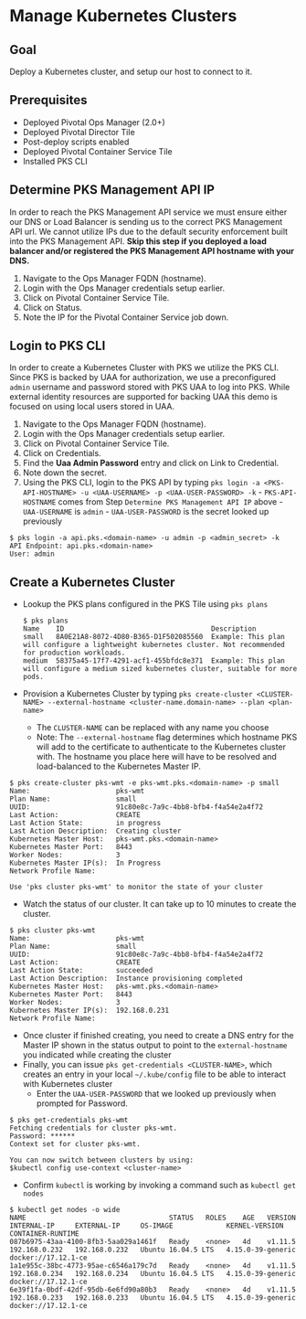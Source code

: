 # Manage Kubernetes Clusters

## Goal

Deploy a Kubernetes cluster, and setup our host to connect to it.

## Prerequisites

  - Deployed Pivotal Ops Manager (2.0+)
  - Deployed Pivotal Director Tile
  - Post-deploy scripts enabled
  - Deployed Pivotal Container Service Tile
  - Installed PKS CLI
  
## Determine PKS Management API IP

In order to reach the PKS Management API service we must ensure either our DNS or Load Balancer is sending us to the correct PKS Management API url. 
We cannot utilize IPs due to the default security enforcement built into the PKS Management API. 
**Skip this step if you deployed a load balancer and/or registered the PKS Management API hostname with your DNS.**

1. Navigate to the Ops Manager FQDN (hostname).
1. Login with the Ops Manager credentials setup earlier.
1. Click on Pivotal Container Service Tile.
1. Click on Status.
1. Note the IP for the Pivotal Container Service job down.

## Login to PKS CLI

In order to create a Kubernetes Cluster with PKS we utilize the PKS CLI. Since PKS is backed by UAA for authorization, we use a preconfigured `admin` username and password stored with PKS UAA to log into PKS.
While external identity resources are supported for backing UAA this demo is focused on using local users stored in UAA.

  1. Navigate to the Ops Manager FQDN (hostname).
  1. Login with the Ops Manager credentials setup earlier.
  1. Click on Pivotal Container Service Tile.
  1. Click on Credentials.
  1. Find the **Uaa Admin Password** entry and click on Link to Credential.
  1. Note down the secret.
  1. Using the PKS CLI, login to the PKS API by typing `pks login -a <PKS-API-HOSTNAME> -u <UAA-USERNAME> -p <UAA-USER-PASSWORD> -k`
    - `PKS-API-HOSTNAME` comes from Step `Determine PKS Management API IP` above
    - `UAA-USERNAME` is `admin`
    - `UAA-USER-PASSWORD` is the secret looked up previously

  ```
  $ pks login -a api.pks.<domain-name> -u admin -p <admin_secret> -k
  API Endpoint: api.pks.<domain-name>
  User: admin
  ```
  
## Create a Kubernetes Cluster

  - Lookup the PKS plans configured in the PKS Tile using `pks plans`
 
    ```
    $ pks plans
    Name    ID                                    Description
    small   8A0E21A8-8072-4D80-B365-D1F502085560  Example: This plan will configure a lightweight kubernetes cluster. Not recommended for production workloads.
    medium  58375a45-17f7-4291-acf1-455bfdc8e371  Example: This plan will configure a medium sized kubernetes cluster, suitable for more pods.
    ```
  - Provision a Kubernetes Cluster by typing `pks create-cluster <CLUSTER-NAME> --external-hostname <cluster-name.domain-name> --plan <plan-name>`
    - The `CLUSTER-NAME` can be replaced with any name you choose
    - Note: The `--external-hostname` flag determines which hostname PKS will add to the certificate to authenticate to the Kubernetes cluster with. The hostname you place here will have to be resolved and load-balanced to the Kubernetes Master IP.

  ```
  $ pks create-cluster pks-wmt -e pks-wmt.pks.<domain-name> -p small
  Name:                     pks-wmt
  Plan Name:                small
  UUID:                     91c80e8c-7a9c-4bb8-bfb4-f4a54e2a4f72
  Last Action:              CREATE
  Last Action State:        in progress
  Last Action Description:  Creating cluster
  Kubernetes Master Host:   pks-wmt.pks.<domain-name>
  Kubernetes Master Port:   8443
  Worker Nodes:             3
  Kubernetes Master IP(s):  In Progress
  Network Profile Name:     
  
  Use 'pks cluster pks-wmt' to monitor the state of your cluster
  ```
  - Watch the status of our cluster. It can take up to 10 minutes to create the cluster.
 
  ```
  $ pks cluster pks-wmt
  Name:                     pks-wmt
  Plan Name:                small
  UUID:                     91c80e8c-7a9c-4bb8-bfb4-f4a54e2a4f72
  Last Action:              CREATE
  Last Action State:        succeeded
  Last Action Description:  Instance provisioning completed
  Kubernetes Master Host:   pks-wmt.pks.<domain-name>
  Kubernetes Master Port:   8443
  Worker Nodes:             3
  Kubernetes Master IP(s):  192.168.0.231
  Network Profile Name:  
  ```
  - Once cluster if finished creating, you need to create a DNS entry for the Master IP shown in the status output to point to the `external-hostname` you indicated while creating the cluster
  - Finally, you can issue `pks get-credentials <CLUSTER-NAME>`, which creates an entry in your local `~/.kube/config` file to be able to interact with Kubernetes cluster
    - Enter the `UAA-USER-PASSWORD` that we looked up previously when prompted for Password.

  ```
  $ pks get-credentials pks-wmt
  Fetching credentials for cluster pks-wmt.
  Password: ******
  Context set for cluster pks-wmt.
  
  You can now switch between clusters by using:
  $kubectl config use-context <cluster-name>
  ```
  - Confirm `kubectl` is working by invoking a command such as `kubectl get nodes`
 
  ```
  $ kubectl get nodes -o wide                                                           
  NAME                                   STATUS   ROLES    AGE   VERSION   INTERNAL-IP     EXTERNAL-IP     OS-IMAGE             KERNEL-VERSION      CONTAINER-RUNTIME
  087b6975-43aa-4100-8fb3-5aa029a1461f   Ready    <none>   4d    v1.11.5   192.168.0.232   192.168.0.232   Ubuntu 16.04.5 LTS   4.15.0-39-generic   docker://17.12.1-ce
  1a1e955c-38bc-4773-95ae-c6546a179c7d   Ready    <none>   4d    v1.11.5   192.168.0.234   192.168.0.234   Ubuntu 16.04.5 LTS   4.15.0-39-generic   docker://17.12.1-ce
  6e39f1fa-0bdf-42df-95db-6e6fd90a80b3   Ready    <none>   4d    v1.11.5   192.168.0.233   192.168.0.233   Ubuntu 16.04.5 LTS   4.15.0-39-generic   docker://17.12.1-ce
  ```
  